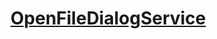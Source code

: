 # [OpenFileDialogService](https://docs.devexpress.com/WPF/114757/mvvm-framework/services/predefined-set/openfiledialogservice)
